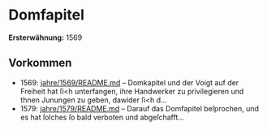 # Domfapitel

**Ersterwähnung:** 1569

## Vorkommen
- 1569: [jahre/1569/README.md](../jahre/1569/README.md) – Domkapitel und der Voigt auf der Freiheit
hat ſi<h unterfangen, ihre Handwerker zu privilegieren
und thnen Junungen zu geben, dawider ſi<h d...
- 1579: [jahre/1579/README.md](../jahre/1579/README.md) – Darauf
das Domfapitel beſprochen, und es hat ſolches ſo bald
verboten und abgeſchafft...
